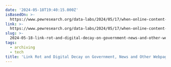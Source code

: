 ```yaml
---
date: '2024-05-18T19:40:15.000Z'
isBasedOn: >-
  https://www.pewresearch.org/data-labs/2024/05/17/when-online-content-disappears/
link: >-
  https://www.pewresearch.org/data-labs/2024/05/17/when-online-content-disappears/
slug: >-
  2024-05-18-link-rot-and-digital-decay-on-government-news-and-other-webpages-or-pew-res
tags:
  - archiving
  - tech
title: 'Link Rot and Digital Decay on Government, News and Other Webpages | Pew Res'
---
```

 
